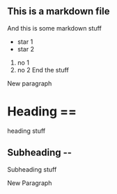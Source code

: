 ## This is a markdown file
And this is some markdown stuff
* star 1
* star 2
1. no 1
2. no 2 
End the stuff

New paragraph 

Heading ==
===========
heading stuff

Subheading --
--------------
Subheading stuff

New Paragraph
